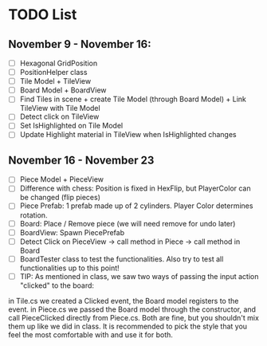# TODO List 

## November 9 - November 16:
- [ ] Hexagonal GridPosition
- [ ] PositionHelper class
- [ ] Tile Model + TileView
- [ ] Board Model + BoardView
- [ ] Find Tiles in scene + create Tile Model (through Board Model) + Link TileView with Tile Model
- [ ] Detect click on TileView
- [ ] Set IsHighlighted on Tile Model
- [ ] Update Highlight material in TileView when IsHighlighted changes

## November 16 - November 23
- [ ] Piece Model + PieceView 
- [ ] Difference with chess: Position is fixed in HexFlip, but PlayerColor can be changed (flip pieces)
- [ ] Piece Prefab: 1 prefab made up of 2 cylinders. Player Color determines rotation.
- [ ] Board: Place / Remove piece (we will need remove for undo later)
- [ ] BoardView: Spawn PiecePrefab
- [ ] Detect Click on PieceView -> call method in Piece -> call method in Board
- [ ] BoardTester class to test the functionalities. Also try to test all functionalities up to this point!
- [ ] TIP: As mentioned in class, we saw two ways of passing the input action "clicked" to the board:

in Tile.cs we created a Clicked event, the Board model registers to the event.
in Piece.cs we passed the Board model through the constructor, and call PieceClicked directly from Piece.cs.
Both are fine, but you shouldn't mix them up like we did in class. It is recommended to pick the style that you feel the most comfortable with and use it for both.
